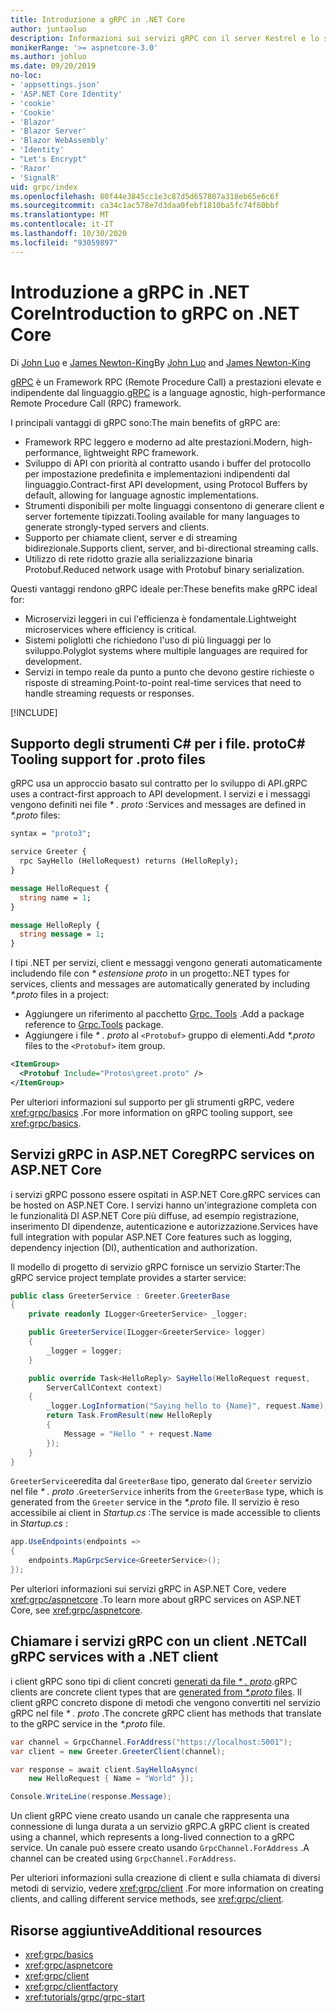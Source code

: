 ```yaml
---
title: Introduzione a gRPC in .NET Core
author: juntaoluo
description: Informazioni sui servizi gRPC con il server Kestrel e lo stack di ASP.NET Core.
monikerRange: '>= aspnetcore-3.0'
ms.author: johluo
ms.date: 09/20/2019
no-loc:
- 'appsettings.json'
- 'ASP.NET Core Identity'
- 'cookie'
- 'Cookie'
- 'Blazor'
- 'Blazor Server'
- 'Blazor WebAssembly'
- 'Identity'
- "Let's Encrypt"
- 'Razor'
- 'SignalR'
uid: grpc/index
ms.openlocfilehash: 80f44e3845cc1e3c87d5d657807a318eb65e6c6f
ms.sourcegitcommit: ca34c1ac578e7d3daa0febf1810ba5fc74f60bbf
ms.translationtype: MT
ms.contentlocale: it-IT
ms.lasthandoff: 10/30/2020
ms.locfileid: "93059897"
---
```

# <a name="introduction-to-grpc-on-net-core"></a><span data-ttu-id="252fa-103">Introduzione a gRPC in .NET Core</span><span class="sxs-lookup"><span data-stu-id="252fa-103">Introduction to gRPC on .NET Core</span></span>

<span data-ttu-id="252fa-104">Di [John Luo](https://github.com/juntaoluo) e [James Newton-King](https://twitter.com/jamesnk)</span><span class="sxs-lookup"><span data-stu-id="252fa-104">By [John Luo](https://github.com/juntaoluo) and [James Newton-King](https://twitter.com/jamesnk)</span></span>

<span data-ttu-id="252fa-105">[gRPC](https://grpc.io/docs/guides/) è un Framework RPC (Remote Procedure Call) a prestazioni elevate e indipendente dal linguaggio.</span><span class="sxs-lookup"><span data-stu-id="252fa-105">[gRPC](https://grpc.io/docs/guides/) is a language agnostic, high-performance Remote Procedure Call (RPC) framework.</span></span>

<span data-ttu-id="252fa-106">I principali vantaggi di gRPC sono:</span><span class="sxs-lookup"><span data-stu-id="252fa-106">The main benefits of gRPC are:</span></span>
* <span data-ttu-id="252fa-107">Framework RPC leggero e moderno ad alte prestazioni.</span><span class="sxs-lookup"><span data-stu-id="252fa-107">Modern, high-performance, lightweight RPC framework.</span></span>
* <span data-ttu-id="252fa-108">Sviluppo di API con priorità al contratto usando i buffer del protocollo per impostazione predefinita e implementazioni indipendenti dal linguaggio.</span><span class="sxs-lookup"><span data-stu-id="252fa-108">Contract-first API development, using Protocol Buffers by default, allowing for language agnostic implementations.</span></span>
* <span data-ttu-id="252fa-109">Strumenti disponibili per molte linguaggi consentono di generare client e server fortemente tipizzati.</span><span class="sxs-lookup"><span data-stu-id="252fa-109">Tooling available for many languages to generate strongly-typed servers and clients.</span></span>
* <span data-ttu-id="252fa-110">Supporto per chiamate client, server e di streaming bidirezionale.</span><span class="sxs-lookup"><span data-stu-id="252fa-110">Supports client, server, and bi-directional streaming calls.</span></span>
* <span data-ttu-id="252fa-111">Utilizzo di rete ridotto grazie alla serializzazione binaria Protobuf.</span><span class="sxs-lookup"><span data-stu-id="252fa-111">Reduced network usage with Protobuf binary serialization.</span></span>

<span data-ttu-id="252fa-112">Questi vantaggi rendono gRPC ideale per:</span><span class="sxs-lookup"><span data-stu-id="252fa-112">These benefits make gRPC ideal for:</span></span>
* <span data-ttu-id="252fa-113">Microservizi leggeri in cui l'efficienza è fondamentale.</span><span class="sxs-lookup"><span data-stu-id="252fa-113">Lightweight microservices where efficiency is critical.</span></span>
* <span data-ttu-id="252fa-114">Sistemi poliglotti che richiedono l'uso di più linguaggi per lo sviluppo.</span><span class="sxs-lookup"><span data-stu-id="252fa-114">Polyglot systems where multiple languages are required for development.</span></span>
* <span data-ttu-id="252fa-115">Servizi in tempo reale da punto a punto che devono gestire richieste o risposte di streaming.</span><span class="sxs-lookup"><span data-stu-id="252fa-115">Point-to-point real-time services that need to handle streaming requests or responses.</span></span>

[!INCLUDE[](~/includes/gRPCazure.md)]

## <a name="c-tooling-support-for-proto-files"></a><span data-ttu-id="252fa-116">Supporto degli strumenti C# per i file. proto</span><span class="sxs-lookup"><span data-stu-id="252fa-116">C# Tooling support for .proto files</span></span>

<span data-ttu-id="252fa-117">gRPC usa un approccio basato sul contratto per lo sviluppo di API.</span><span class="sxs-lookup"><span data-stu-id="252fa-117">gRPC uses a contract-first approach to API development.</span></span> <span data-ttu-id="252fa-118">I servizi e i messaggi vengono definiti nei file *\* . proto* :</span><span class="sxs-lookup"><span data-stu-id="252fa-118">Services and messages are defined in *\*.proto* files:</span></span>

```protobuf
syntax = "proto3";

service Greeter {
  rpc SayHello (HelloRequest) returns (HelloReply);
}

message HelloRequest {
  string name = 1;
}

message HelloReply {
  string message = 1;
}
```

<span data-ttu-id="252fa-119">I tipi .NET per servizi, client e messaggi vengono generati automaticamente includendo file con *\* estensione proto* in un progetto:</span><span class="sxs-lookup"><span data-stu-id="252fa-119">.NET types for services, clients and messages are automatically generated by including *\*.proto* files in a project:</span></span>

* <span data-ttu-id="252fa-120">Aggiungere un riferimento al pacchetto [Grpc. Tools](https://www.nuget.org/packages/Grpc.Tools/) .</span><span class="sxs-lookup"><span data-stu-id="252fa-120">Add a package reference to [Grpc.Tools](https://www.nuget.org/packages/Grpc.Tools/) package.</span></span>
* <span data-ttu-id="252fa-121">Aggiungere i file *\* . proto* al `<Protobuf>` gruppo di elementi.</span><span class="sxs-lookup"><span data-stu-id="252fa-121">Add *\*.proto* files to the `<Protobuf>` item group.</span></span>

```xml
<ItemGroup>
  <Protobuf Include="Protos\greet.proto" />
</ItemGroup>
```

<span data-ttu-id="252fa-122">Per ulteriori informazioni sul supporto per gli strumenti gRPC, vedere <xref:grpc/basics> .</span><span class="sxs-lookup"><span data-stu-id="252fa-122">For more information on gRPC tooling support, see <xref:grpc/basics>.</span></span>

## <a name="grpc-services-on-aspnet-core"></a><span data-ttu-id="252fa-123">Servizi gRPC in ASP.NET Core</span><span class="sxs-lookup"><span data-stu-id="252fa-123">gRPC services on ASP.NET Core</span></span>

<span data-ttu-id="252fa-124">i servizi gRPC possono essere ospitati in ASP.NET Core.</span><span class="sxs-lookup"><span data-stu-id="252fa-124">gRPC services can be hosted on ASP.NET Core.</span></span> <span data-ttu-id="252fa-125">I servizi hanno un'integrazione completa con le funzionalità DI ASP.NET Core più diffuse, ad esempio registrazione, inserimento DI dipendenze, autenticazione e autorizzazione.</span><span class="sxs-lookup"><span data-stu-id="252fa-125">Services have full integration with popular ASP.NET Core features such as logging, dependency injection (DI), authentication and authorization.</span></span>

<span data-ttu-id="252fa-126">Il modello di progetto di servizio gRPC fornisce un servizio Starter:</span><span class="sxs-lookup"><span data-stu-id="252fa-126">The gRPC service project template provides a starter service:</span></span>

```csharp
public class GreeterService : Greeter.GreeterBase
{
    private readonly ILogger<GreeterService> _logger;

    public GreeterService(ILogger<GreeterService> logger)
    {
        _logger = logger;
    }

    public override Task<HelloReply> SayHello(HelloRequest request,
        ServerCallContext context)
    {
        _logger.LogInformation("Saying hello to {Name}", request.Name);
        return Task.FromResult(new HelloReply 
        {
            Message = "Hello " + request.Name
        });
    }
}
```

<span data-ttu-id="252fa-127">`GreeterService`eredita dal `GreeterBase` tipo, generato dal `Greeter` servizio nel file *\* . proto* .</span><span class="sxs-lookup"><span data-stu-id="252fa-127">`GreeterService` inherits from the `GreeterBase` type, which is generated from the `Greeter` service in the *\*.proto* file.</span></span> <span data-ttu-id="252fa-128">Il servizio è reso accessibile ai client in *Startup.cs* :</span><span class="sxs-lookup"><span data-stu-id="252fa-128">The service is made accessible to clients in *Startup.cs* :</span></span>

```csharp
app.UseEndpoints(endpoints =>
{
    endpoints.MapGrpcService<GreeterService>();
});
```

<span data-ttu-id="252fa-129">Per ulteriori informazioni sui servizi gRPC in ASP.NET Core, vedere <xref:grpc/aspnetcore> .</span><span class="sxs-lookup"><span data-stu-id="252fa-129">To learn more about gRPC services on ASP.NET Core, see <xref:grpc/aspnetcore>.</span></span>

## <a name="call-grpc-services-with-a-net-client"></a><span data-ttu-id="252fa-130">Chiamare i servizi gRPC con un client .NET</span><span class="sxs-lookup"><span data-stu-id="252fa-130">Call gRPC services with a .NET client</span></span>

<span data-ttu-id="252fa-131">i client gRPC sono tipi di client concreti [generati da file *\* . proto*](xref:grpc/basics#generated-c-assets).</span><span class="sxs-lookup"><span data-stu-id="252fa-131">gRPC clients are concrete client types that are [generated from *\*.proto* files](xref:grpc/basics#generated-c-assets).</span></span> <span data-ttu-id="252fa-132">Il client gRPC concreto dispone di metodi che vengono convertiti nel servizio gRPC nel file *\* . proto* .</span><span class="sxs-lookup"><span data-stu-id="252fa-132">The concrete gRPC client has methods that translate to the gRPC service in the *\*.proto* file.</span></span>

```csharp
var channel = GrpcChannel.ForAddress("https://localhost:5001");
var client = new Greeter.GreeterClient(channel);

var response = await client.SayHelloAsync(
    new HelloRequest { Name = "World" });

Console.WriteLine(response.Message);
```

<span data-ttu-id="252fa-133">Un client gRPC viene creato usando un canale che rappresenta una connessione di lunga durata a un servizio gRPC.</span><span class="sxs-lookup"><span data-stu-id="252fa-133">A gRPC client is created using a channel, which represents a long-lived connection to a gRPC service.</span></span> <span data-ttu-id="252fa-134">Un canale può essere creato usando `GrpcChannel.ForAddress` .</span><span class="sxs-lookup"><span data-stu-id="252fa-134">A channel can be created using `GrpcChannel.ForAddress`.</span></span>

<span data-ttu-id="252fa-135">Per ulteriori informazioni sulla creazione di client e sulla chiamata di diversi metodi di servizio, vedere <xref:grpc/client> .</span><span class="sxs-lookup"><span data-stu-id="252fa-135">For more information on creating clients, and calling different service methods, see <xref:grpc/client>.</span></span>

## <a name="additional-resources"></a><span data-ttu-id="252fa-136">Risorse aggiuntive</span><span class="sxs-lookup"><span data-stu-id="252fa-136">Additional resources</span></span>

* <xref:grpc/basics>
* <xref:grpc/aspnetcore>
* <xref:grpc/client>
* <xref:grpc/clientfactory>
* <xref:tutorials/grpc/grpc-start>
